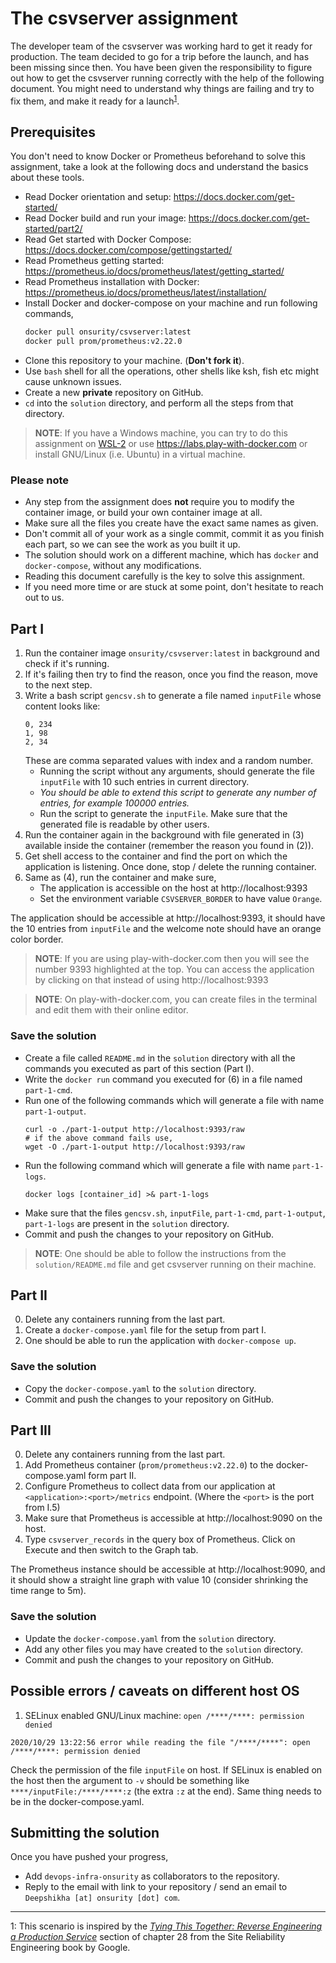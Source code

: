 # The csvserver assignment

The developer team of the csvserver was working hard to get it ready for production. The team decided to go for a trip before the launch, and has been missing since then. You have been given the responsibility to figure out how to get the csvserver running correctly with the help of the following document. You might need to understand why things are failing and try to fix them, and make it ready for a launch<sup>[1](#user-content-ftn1)</sup>.

## Prerequisites
You don't need to know Docker or Prometheus beforehand to solve this assignment, take a look at the following docs and understand the basics about these tools.
  - Read Docker orientation and setup: https://docs.docker.com/get-started/
  - Read Docker build and run your image: https://docs.docker.com/get-started/part2/
  - Read Get started with Docker Compose: https://docs.docker.com/compose/gettingstarted/
  - Read Prometheus getting started: https://prometheus.io/docs/prometheus/latest/getting_started/
  - Read Prometheus installation with Docker: https://prometheus.io/docs/prometheus/latest/installation/
  - Install Docker and docker-compose on your machine and run following commands,
    ```sh
    docker pull onsurity/csvserver:latest
    docker pull prom/prometheus:v2.22.0
    ```
  - Clone this repository to your machine. (**Don't fork it**).
  - Use `bash` shell for all the operations, other shells like ksh, fish etc might cause unknown issues.
  - Create a new **private** repository on GitHub.
  - `cd` into the `solution` directory, and perform all the steps from that directory.

> **NOTE**: If you have a Windows machine, you can try to do this assignment on [WSL-2](https://docs.docker.com/docker-for-windows/wsl/) or use https://labs.play-with-docker.com or install GNU/Linux (i.e. Ubuntu) in a virtual machine.

### Please note
  - Any step from the assignment does **not** require you to modify the container image, or build your own container image at all.
  - Make sure all the files you create have the exact same names as given.
  - Don't commit all of your work as a single commit, commit it as you finish each part, so we can see the work as you built it up.
  - The solution should work on a different machine, which has `docker` and `docker-compose`, without any modifications.
  - Reading this document carefully is the key to solve this assignment.
  - If you need more time or are stuck at some point, don't hesitate to reach out to us.

## Part I
  1. Run the container image `onsurity/csvserver:latest` in background and check if it's running.
  2. If it's failing then try to find the reason, once you find the reason, move to the next step.
  3. Write a bash script `gencsv.sh` to generate a file named `inputFile` whose content looks like:
     ```csv
     0, 234
     1, 98
     2, 34
     ```
     These are comma separated values with index and a random number.
     - Running the script without any arguments, should generate the file `inputFile` with 10 such entries in current directory.
     - *You should be able to extend this script to generate any number of entries, for example 100000 entries.*
     - Run the script to generate the `inputFile`. Make sure that the generated file is readable by other users.
  4. Run the container again in the background with file generated in (3) available inside the container (remember the reason you found in (2)).
  5. Get shell access to the container and find the port on which the application is listening. Once done, stop / delete the running container.
  6. Same as (4), run the container and make sure,
     - The application is accessible on the host at http://localhost:9393
     - Set the environment variable `CSVSERVER_BORDER` to have value `Orange`.

The application should be accessible at http://localhost:9393, it should have the 10 entries from `inputFile` and the welcome note should have an orange color border.

> **NOTE**: If you are using play-with-docker.com then you will see the number 9393 highlighted at the top. You can access the application by clicking on that instead of using http://localhost:9393

> **NOTE**: On play-with-docker.com, you can create files in the terminal and edit them with their online editor.

### Save the solution
  - Create a file called `README.md` in the `solution` directory with all the commands you executed as part of this section (Part I).
  - Write the `docker run` command you executed for (6) in a file named `part-1-cmd`.
  - Run one of the following commands which will generate a file with name `part-1-output`.
	```console
	curl -o ./part-1-output http://localhost:9393/raw
	# if the above command fails use,
	wget -O ./part-1-output http://localhost:9393/raw
	```
  - Run the following command which will generate a file with name `part-1-logs`.
	```console
	docker logs [container_id] >& part-1-logs
	```
  - Make sure that the files `gencsv.sh`, `inputFile`, `part-1-cmd`, `part-1-output`, `part-1-logs` are present in the `solution` directory.
  - Commit and push the changes to your repository on GitHub.

> **NOTE**: One should be able to follow the instructions from the `solution/README.md` file and get csvserver running on their machine.

## Part II
  0. Delete any containers running from the last part.
  1. Create a `docker-compose.yaml` file for the setup from part I.
  2. One should be able to run the application with `docker-compose up`.

### Save the solution
  - Copy the `docker-compose.yaml` to the `solution` directory.
  - Commit and push the changes to your repository on GitHub.

## Part III
  0. Delete any containers running from the last part.
  1. Add Prometheus container (`prom/prometheus:v2.22.0`) to the docker-compose.yaml form part II.
  2. Configure Prometheus to collect data from our application at `<application>:<port>/metrics` endpoint. (Where the `<port>` is the port from I.5)
  3. Make sure that Prometheus is accessible at http://localhost:9090 on the host.
  4. Type `csvserver_records` in the query box of Prometheus. Click on Execute and then switch to the Graph tab.

The Prometheus instance should be accessible at http://localhost:9090, and it should show a straight line graph with value 10 (consider shrinking the time range to 5m).

### Save the solution
  - Update the `docker-compose.yaml` from the `solution` directory.
  - Add any other files you may have created to the `solution` directory.
  - Commit and push the changes to your repository on GitHub.

## Possible errors / caveats on different host OS
  1. SELinux enabled GNU/Linux machine: `open /****/****: permission denied`
  ```
  2020/10/29 13:22:56 error while reading the file "/****/****": open /****/****: permission denied
  ```
  Check the permission of the file `inputFile` on host. If SELinux is enabled on the host then the argument to `-v` should be something like `****/inputFile:/****/****:z` (the extra `:z` at the end). Same thing needs to be in the docker-compose.yaml.

## Submitting the solution
Once you have pushed your progress,

- Add `devops-infra-onsurity` as collaborators to the repository.
- Reply to the email with link to your repository / send an email to `Deepshikha [at] onsurity [dot] com`.

---

<a name="ftn1">1</a>: This scenario is inspired by the *[Tying This Together: Reverse Engineering a Production Service](https://sre.google/sre-book/accelerating-sre-on-call/#tying-this-together-reverse-engineering-a-production-service-ZKsDiLce)* section of chapter 28 from the Site Reliability Engineering book by Google.
